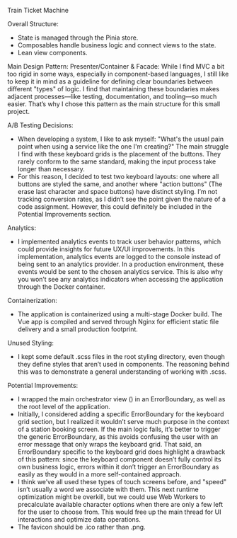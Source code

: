 Train Ticket Machine

Overall Structure:
- State is managed through the Pinia store.
- Composables handle business logic and connect views to the state.
- Lean view components.

Main Design Pattern:
Presenter/Container & Facade: While I find MVC a bit too rigid in some ways, especially in component-based languages, I still like to keep it in mind as a guideline for defining clear boundaries between different "types" of logic. I find that maintaining these boundaries makes adjacent processes—like testing, documentation, and tooling—so much easier. That’s why I chose this pattern as the main structure for this small project.

A/B Testing Decisions:
- When developing a system, I like to ask myself: "What's the usual pain point when using a service like the one I'm creating?" The main struggle I find with these keyboard grids is the placement of the buttons. They rarely conform to the same standard, making the input process take longer than necessary.
- For this reason, I decided to test two keyboard layouts: one where all buttons are styled the same, and another where "action buttons" (The erase last character and space buttons) have distinct styling. I’m not tracking conversion rates, as I didn’t see the point given the nature of a code assignment. However, this could definitely be included in the Potential Improvements section.

Analytics:
- I implemented analytics events to track user behavior patterns, which could provide insights for future UX/UI improvements. In this implementation, analytics events are logged to the console instead of being sent to an analytics provider. In a production environment, these events would be sent to the chosen analytics service. This is also why you won’t see any analytics indicators when accessing the application through the Docker container.

Containerization:
- The application is containerized using a multi-stage Docker build. The Vue app is compiled and served through Nginx for efficient static file delivery and a small production footprint.

Unused Styling:
- I kept some default .scss files in the root styling directory, even though they define styles that aren’t used in components. The reasoning behind this was to demonstrate a general understanding of working with .scss.

Potential Improvements:
- I wrapped the main orchestrator view (<StationSearch />) in an ErrorBoundary, as well as the root level of the application.
- Initially, I considered adding a specific ErrorBoundary for the keyboard grid section, but I realized it wouldn’t serve much purpose in the context of a station booking screen. If the main logic fails, it’s better to trigger the generic ErrorBoundary, as this avoids confusing the user with an error message that only wraps the keyboard grid. That said, an ErrorBoundary specific to the keyboard grid does highlight a drawback of this pattern: since the keyboard component doesn’t fully control its own business logic, errors within it don’t trigger an ErrorBoundary as easily as they would in a more self-contained approach.
- I think we’ve all used these types of touch screens before, and "speed" isn’t usually a word we associate with them. This next runtime optimization might be overkill, but we could use Web Workers to precalculate available character options when there are only a few left for the user to choose from. This would free up the main thread for UI interactions and optimize data operations.
- The favicon should be .ico rather than .png.
